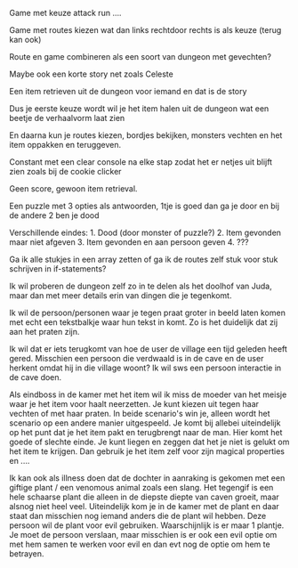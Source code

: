 Game met keuze attack run ….

Game met routes kiezen wat dan links rechtdoor rechts is als keuze (terug kan ook)

Route en game combineren als een soort van dungeon met gevechten?

Maybe ook een korte story net zoals Celeste

Een item retrieven uit de dungeon voor iemand en dat is de story

Dus je eerste keuze wordt wil je het item halen uit de dungeon wat een beetje de verhaalvorm laat zien

En daarna kun je routes kiezen, bordjes bekijken, monsters vechten en het item oppakken en teruggeven.

Constant met een clear console na elke stap zodat het er netjes uit blijft zien zoals bij de cookie clicker

Geen score, gewoon item retrieval.

Een puzzle met 3 opties als antwoorden, 1tje is goed dan ga je door en bij de andere 2 ben je dood

Verschillende eindes: 1. Dood (door monster of puzzle?) 2. Item gevonden maar niet afgeven 3. Item gevonden en aan persoon geven 4. ???

Ga ik alle stukjes in een array zetten of ga ik de routes zelf stuk voor stuk schrijven in if-statements?

Ik wil proberen de dungeon zelf zo in te delen als het doolhof van Juda, maar dan met meer details erin van dingen die je tegenkomt.

Ik wil de persoon/personen waar je tegen praat groter in beeld laten komen met echt een tekstbalkje waar hun tekst in komt. Zo is het duidelijk dat zij aan het praten zijn.

Ik wil dat er iets terugkomt van hoe de user de village een tijd geleden heeft gered. Misschien een persoon die verdwaald is in de cave en de user herkent omdat hij in die village woont? Ik wil sws een persoon interactie in de cave doen.

Als eindboss in de kamer met het item wil ik miss de moeder van het meisje waar je het item voor haalt neerzetten. Je kunt kiezen uit tegen haar vechten of met haar praten. In beide scenario's win je, alleen wordt het scenario op een andere manier uitgespeeld. Je komt bij allebei uiteindelijk op het punt dat je het item pakt en terugbrengt naar de man. Hier komt het goede of slechte einde. Je kunt liegen en zeggen dat het je niet is gelukt om het item te krijgen. Dan gebruik je het item zelf voor zijn magical properties en ....

Ik kan ook als illness doen dat de dochter in aanraking is gekomen met een giftige plant / een venomous animal zoals een slang. Het tegengif is een hele schaarse plant die alleen in de diepste diepte van caven groeit, maar alsnog niet heel veel. Uiteindelijk kom je in de kamer met de plant en daar staat dan misschien nog iemand anders die de plant wil hebben. Deze persoon wil de plant voor evil gebruiken. Waarschijnlijk is er maar 1 plantje. Je moet de persoon verslaan, maar misschien is er ook een evil optie om met hem samen te werken voor evil en dan evt nog de optie om hem te betrayen. 
